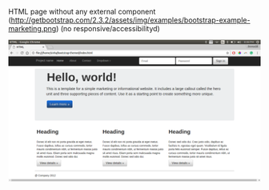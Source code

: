  HTML page without any external component (http://getbootstrap.com/2.3.2/assets/img/examples/bootstrap-example-marketing.png) (no responsive/accessibilityd)


![alt tag](https://github.com/SravanthiSinha/hero_unit/blob/master/bootstrap_themed.png)

